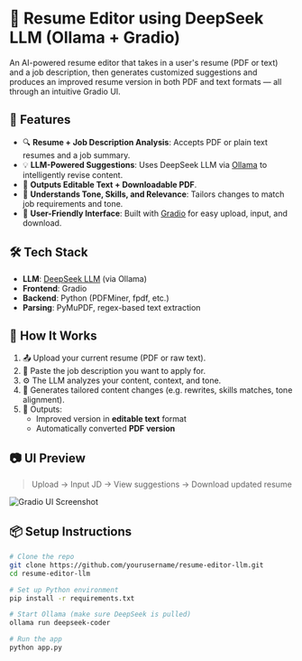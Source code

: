 # 📄 Resume Editor using DeepSeek LLM (Ollama + Gradio)

An AI-powered resume editor that takes in a user's resume (PDF or text) and a job description, then generates customized suggestions and produces an improved resume version in both PDF and text formats — all through an intuitive Gradio UI.

## 🚀 Features

- 🔍 **Resume + Job Description Analysis**: Accepts PDF or plain text resumes and a job summary.
- 💡 **LLM-Powered Suggestions**: Uses DeepSeek LLM via [Ollama](https://ollama.com/) to intelligently revise content.
- 📄 **Outputs Editable Text + Downloadable PDF**.
- 🧠 **Understands Tone, Skills, and Relevance**: Tailors changes to match job requirements and tone.
- 🎨 **User-Friendly Interface**: Built with [Gradio](https://www.gradio.app/) for easy upload, input, and download.

## 🛠️ Tech Stack

- **LLM**: [DeepSeek LLM](https://ollama.com/library/deepseek-coder) (via Ollama)
- **Frontend**: Gradio
- **Backend**: Python (PDFMiner, fpdf, etc.)
- **Parsing**: PyMuPDF, regex-based text extraction

## 🧪 How It Works

1. 📤 Upload your current resume (PDF or raw text).
2. 🧾 Paste the job description you want to apply for.
3. ⚙️ The LLM analyzes your content, context, and tone.
4. 📝 Generates tailored content changes (e.g. rewrites, skills matches, tone alignment).
5. 📁 Outputs:
    - Improved version in **editable text** format
    - Automatically converted **PDF version**

## 📷 UI Preview

> Upload → Input JD → View suggestions → Download updated resume

![Gradio UI Screenshot](your_screenshot.png) <!-- Replace with actual screenshot path -->

## 📦 Setup Instructions

```bash
# Clone the repo
git clone https://github.com/yourusername/resume-editor-llm.git
cd resume-editor-llm

# Set up Python environment
pip install -r requirements.txt

# Start Ollama (make sure DeepSeek is pulled)
ollama run deepseek-coder

# Run the app
python app.py
